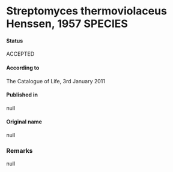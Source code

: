 # Streptomyces thermoviolaceus Henssen, 1957 SPECIES

#### Status
ACCEPTED

#### According to
The Catalogue of Life, 3rd January 2011

#### Published in
null

#### Original name
null

### Remarks
null